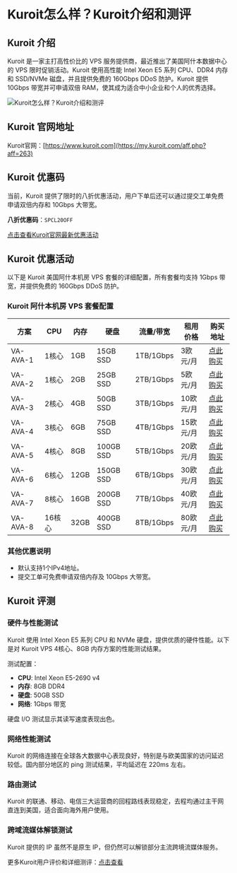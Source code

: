 # Kuroit怎么样？Kuroit介绍和测评

## Kuroit 介绍
Kuroit 是一家主打高性价比的 VPS 服务提供商，最近推出了美国阿什本数据中心的 VPS 限时促销活动。Kuroit 使用高性能 Intel Xeon E5 系列 CPU、DDR4 内存和 SSD/NVMe 磁盘，并且提供免费的 160Gbps DDoS 防护。Kuroit 提供 10Gbps 带宽并可申请双倍 RAM，使其成为适合中小企业和个人的优秀选择。

![Kuroit怎么样？Kuroit介绍和测评](https://github.com/user-attachments/assets/1e6e6621-895f-463f-8991-df2fa7efea44)

## Kuroit 官网地址
Kuroit官网：[https://www.kuroit.com](https://my.kuroit.com/aff.php?aff=263)

## Kuroit 优惠码
当前，Kuroit 提供了限时的八折优惠活动，用户下单后还可以通过提交工单免费申请双倍内存和 10Gbps 大带宽。

**八折优惠码**：`SPCL20OFF`

[点击查看Kuroit官网最新优惠活动](https://my.kuroit.com/aff.php?aff=263)

## Kuroit 优惠活动

以下是 Kuroit 美国阿什本机房 VPS 套餐的详细配置，所有套餐均支持 1Gbps 带宽，并提供免费的 160Gbps DDoS 防护。

### Kuroit 阿什本机房 VPS 套餐配置

| 方案     | CPU      | 内存    | 硬盘        | 流量/带宽        | 租用价格      | 购买地址                                      |
|----------|----------|---------|-------------|------------------|---------------|---------------------------------------------|
| VA-AVA-1 | 1核心    | 1GB     | 15GB SSD    | 1TB/1Gbps        | 3欧元/月      | [点此购买](https://my.kuroit.com/aff.php?aff=263&pid=348) |
| VA-AVA-2 | 1核心    | 2GB     | 25GB SSD    | 2TB/1Gbps        | 5欧元/月      | [点此购买](https://my.kuroit.com/aff.php?aff=263&pid=349) |
| VA-AVA-3 | 2核心    | 4GB     | 50GB SSD    | 3TB/1Gbps        | 10欧元/月     | [点此购买](https://my.kuroit.com/aff.php?aff=263&pid=350) |
| VA-AVA-4 | 3核心    | 6GB     | 75GB SSD    | 4TB/1Gbps        | 15欧元/月     | [点此购买](https://my.kuroit.com/aff.php?aff=263&pid=351) |
| VA-AVA-5 | 4核心    | 8GB     | 100GB SSD   | 5TB/1Gbps        | 20欧元/月     | [点此购买](https://my.kuroit.com/aff.php?aff=263&pid=352) |
| VA-AVA-6 | 6核心    | 12GB    | 150GB SSD   | 6TB/1Gbps        | 30欧元/月     | [点此购买](https://my.kuroit.com/aff.php?aff=263&pid=353) |
| VA-AVA-7 | 8核心    | 16GB    | 200GB SSD   | 7TB/1Gbps        | 40欧元/月     | [点此购买](https://my.kuroit.com/aff.php?aff=263&pid=354) |
| VA-AVA-8 | 16核心   | 32GB    | 400GB SSD   | 8TB/1Gbps        | 80欧元/月     | [点此购买](https://my.kuroit.com/aff.php?aff=263&pid=355) |

### 其他优惠说明
- 默认支持1个IPv4地址。
- 提交工单可免费申请双倍内存及 10Gbps 大带宽。

## Kuroit 评测

### 硬件与性能测试
Kuroit 使用 Intel Xeon E5 系列 CPU 和 NVMe 硬盘，提供优质的硬件性能。以下是对 Kuroit VPS 4核心、8GB 内存方案的性能测试结果。

测试配置：
- **CPU**: Intel Xeon E5-2690 v4
- **内存**: 8GB DDR4
- **硬盘**: 50GB SSD
- **网络**: 1Gbps 带宽

硬盘 I/O 测试显示其读写速度表现出色。

### 网络性能测试
Kuroit 的网络连接在全球各大数据中心表现良好，特别是与欧美国家的访问延迟较低。国内部分地区的 ping 测试结果，平均延迟在 220ms 左右。

### 路由测试
Kuroit 的联通、移动、电信三大运营商的回程路线表现稳定，去程均通过主干网直连到美国，适合面向海外用户使用。

### 跨域流媒体解锁测试
Kuroit 提供的 IP 虽然不是原生 IP，但仍然可以解锁部分主流跨境流媒体服务。

更多Kuroit用户评价和详细测评：[点击查看](https://my.kuroit.com/aff.php?aff=263)
